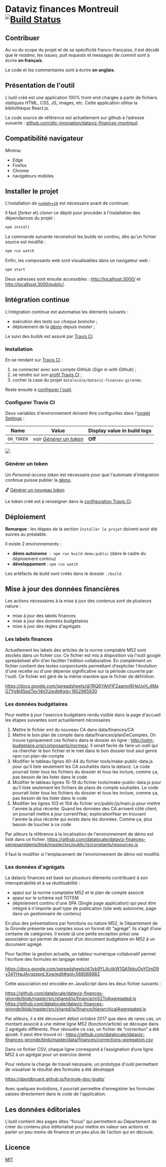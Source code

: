 # Dataviz finances Montreuil [![Build Status](https://travis-ci.com/dtc-innovation/dataviz-finances-montreuil.svg?branch=master)](https://travis-ci.com/dtc-innovation/dataviz-finances-montreuil)

## Contribuer

Au vu du scope du projet et de sa spécificité franco-française, il est décidé que le *readme*, les *issues*, *pull requests* et messages de *commit* sont à écrire **en français**.

Le code et les commentaires sont à écrire **en anglais**.

## Présentation de l'outil

L’outil créé est une application 100% front-end chargée à partir de fichiers statiques HTML, CSS, JS, images, etc. Cette application utilise la bibliothèque React.js.

Le code source de référence est actuellement sur github à l’adresse suivante :
[github.com/dtc-innovation/dataviz-finances-montreuil](https://github.com/dtc-innovation/dataviz-finances-montreuil).

## Compatibilité navigateur

Minima:

* Edge
* Firefox
* Chrome
* navigateurs mobiles


## Installer le projet

L'installation de [`node@>=10`][nodejs] est nécessaire avant de continuer.

Il faut (_forker_ et) _cloner_ ce dépôt pour procéder à l'installation des dépendances du projet :

```bash
npm install
```

La commande suivante reconstruit les builds en continu, dès qu'un fichier source est modifié :

```bash
npm run watch
```

Enfin, les composants web sont visualisables dans un navigateur web :

```bash
npm start
```

Deux adresses sont ensuite accessibles : [http://localhost:3000/]() et [http://localhost:3000/public/]().

## Intégration continue

L'intégration continue est automatise les éléments suivants :

* exécution des tests sur _chaque branche_ ;
* déploiement de la [démo][] depuis _master_ ;

Le suivi des _builds_ est assuré par [Travis CI][].

### Installation

En se rendant sur [Travis CI][] :

1. se connecter avec son compte GitHub (_Sign in with Github_) ;
2. se rendre sur son [profil Travis CI][] ;
3. cocher la case du projet `datalocale/dataviz-finances-gironde`.

Reste ensuite à [configurer l'outil](#configurer-travis-ci).

### Configurer Travis CI

Deux variables d'environnement doivent être configurées dans l'[onglet Settings][ci-settings] :

| Name | Value | Display value in build logs |
| ---- | ----- | --------------------------- |
| `GH_TOKEN` | _voir [Générer un token](#générer-un-token)_ | **Off** |

![](docs/ci-settings.png)

### Générer un token

Un _Personal access token_ est nécessaire pour que l'automate d'intégration continue puisse publier la [démo][].

🔓 [Générer un nouveau _token_](https://github.com/settings/tokens/new?description=datalocale.github.io/dataviz-finances-gironde&scopes=public_repo)

Le token créé est à renseigner dans la [configuration Travis CI](#configurer-travis-ci).

## Déploiement

**Remarque** : les étapes de la section `Installer le projet` doivent avoir été suivies au préalable.

Il existe 2 environnements :

* **démo autonome**` : npm run build-demo:public` (dans le cadre du déploiement continu)
* **développement** : `npm run watch`

Les artéfacts de build sont créés dans le dossier `./build`.

## Mise à jour des données financières

Les actions nécessaires à la mise à jour des contenus sont de plusieurs nature :

* mise à jour des labels finances
* mise à jour des données budgétaires
* mise à jour des règles d'agrégats

### Les labels finances

Actuellement les labels des articles de la norme comptable M52 sont stockés dans un fichier csv. Ce fichier est mis à disposition via l'outil google spreadsheet afin d'en faciliter l'édition collaborative.
En complément un fichier contient des textes conjoncturels permettant d'expliciter l'évolution d'une recette ou d'une dépense significative sur la période couverte par l'outil. Ce fichier est géré de la même manière que le fichier de définition.

https://docs.google.com/spreadsheets/d/1RQ6YAhFlFZaamvl6HpUxH_4MaG7Yg8l45pdTey14tOU/edit#gid=1852965930

### Les données budgétaires

Pour mettre à jour l'exercice budgétaire rendu visible dans la page d'accueil les étapes suivantes sont actuellement nécessaires


1. Mettre le fichier xml du nouveau CA dans data/finances/CA
2. Mettre le bon plan de compte dans data/finances/planDeComptes. On trouve typiquement ces fichiers dans le dossier en ligne : http://odm-budgetaire.org/composants/normes/. Il serait facile de faire un outil qui va chercher le bon fichier et le met dans le bon dossier tout seul genre npm run plan-de-compte
3. Modifier le tableau lignes 40-44 du fichier tools/make-public-data.js pour qu'il liste seulement les CA souhaités dans la dataviz. Le code pourrait lister tous les fichiers du dossier et tous les inclure, comme ça, pas besoin de les lister dans le code
4. Modifier le tableau lignes 15-19 du fichier tools/make-public-data.js pour qu'il liste seulement les fichiers de plans de compte souhaités. Le code pourrait lister tous les fichiers du dossier et tous les inclure, comme ça, pas besoin de les lister dans le code
5. Modifier les lignes 103 et 104 du fichier src/public/js/main.js pour mettre l'année la plus récente. Quand les données des CA arrivent côté client, on pourrait mettre à jour currentYear, explorationYear en trouvant l'année la plus récente qui existe dans les données. Comme ça, plus besoin de toucher à ce code

Par ailleurs la référence à la localisation de l'environnement de démo est listé dans ce fichier.
https://github.com/datalocale/dataviz-finances-seinesaintdenis/blob/master/src/public/js/constants/resources.js

Il faut le modifier si l'emplacement de l'environnement de démo est modifié.

### Les données d'agrégats

La dataviz finances est basé sur plusieurs éléments contribuant à son interopérabilité et à sa réutilisabilité :

* appui sur la norme comptable M52  et le plan de compte associé
* appui sur le schéma xsd TOTEM
* déploiement continu d'une SPA (Single page application) qui peut être intégré à n'importe quel type de publication (site web autonome, page dans un gestionnaire de contenu)

En plus des présentations par fonctions ou nature M52, le Département de la Gironde présente ses comptes sous un format dit “agrégé”. Ils s’agit d’une centaine de catégories. Il existe (à une petite exception près) une association qui permet de passer d’un document budgétaire en M52 à un document agrégé.

Pour faciliter la gestion actuelle, un tableur numérique collaboratif permet l'écriture des formules en langage métier

https://docs.google.com/spreadsheets/d/1vb9YLAcjjkW1QA5bkuOpYOmD9y34YHwJAcgzepnLXxw/edit#gid=568066882

Cette association est encodée en JavaScript dans les deux fichier suivants :

https://github.com/datalocale/dataviz-finances-gironde/blob/master/src/shared/js/finance/m52ToAggregated.js
https://github.com/datalocale/dataviz-finances-gironde/blob/master/src/shared/js/finance/hierarchicalAggregated.js

Par ailleurs, il a été découvert début octobre 2017 que dans de rares cas, un montant associé à une même ligne M52 (fonction/article) se découpe dans 2 agrégats différents. Pour résoudre ce cas, un fichier de “correction” a été ajouté. Il peut être trouvé ici : https://github.com/datalocale/dataviz-finances-gironde/blob/master/data/finances/corrections-agregation.csv

Dans ce fichier CSV, chaque ligne correspond à l’assignation d’une ligne M52 à un agrégat pour un exercice donné


Pour réduire la charge de travail nécesaire, un prototype d'outil permettant de visualiser le résultat des formules a été développé

https://davidbruant.github.io/formule-doc-budg/

Avec quelques évolutions, il pourrait permettre d'enregistrer les formules saisies directement dans le code de l'application.

## Les données éditoriales

L’outil contient des pages dites “focus” qui permettent au Département de créer du contenu plus éditorialisé pour mettre en valeur ses actions et parler un peu moins de finance et un peu plus de l’action qui en découle.

## Licence

[MIT](LICENSE)

[nodejs]: https://nodejs.org/
[Travis CI]: https://travis-ci.com/dtc-innovation/dataviz-finances-montreuil
[profil Travis CI]: https://travis-ci.org/profile
[démo]: https://dtc-innovation.github.io/dataviz-finances-montreuil/public/
[ci-settings]: https://travis-ci.com/dtc-innovation/dataviz-finances-montreuil/settings
